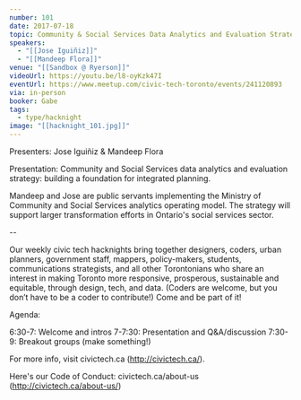 ```yaml
---
number: 101
date: 2017-07-18
topic: Community & Social Services Data Analytics and Evaluation Strategy
speakers:
  - "[[Jose Iguiñiz]]"
  - "[[Mandeep Flora]]"
venue: "[[Sandbox @ Ryerson]]"
videoUrl: https://youtu.be/l8-oyKzk47I
eventUrl: https://www.meetup.com/civic-tech-toronto/events/241120893
via: in-person
booker: Gabe
tags:
  - type/hacknight
image: "[[hacknight_101.jpg]]"
---
```


Presenters: Jose Iguiñiz & Mandeep Flora

Presentation: Community and Social Services data analytics and evaluation strategy: building a foundation for integrated planning.

Mandeep and Jose are public servants implementing the Ministry of Community and Social Services analytics operating model. The strategy will support larger transformation efforts in Ontario's social services sector.

--

Our weekly civic tech hacknights bring together designers, coders, urban planners, government staff, mappers, policy-makers, students, communications strategists, and all other Torontonians who share an interest in making Toronto more responsive, prosperous, sustainable and equitable, through design, tech, and data. (Coders are welcome, but you don’t have to be a coder to contribute!) Come and be part of it!

Agenda:

6:30-7: Welcome and intros
7-7:30: Presentation and Q&A/discussion
7:30-9: Breakout groups (make something!)

For more info, visit civictech.ca (http://civictech.ca/).

Here's our Code of Conduct: civictech.ca/about-us (http://civictech.ca/about-us/)